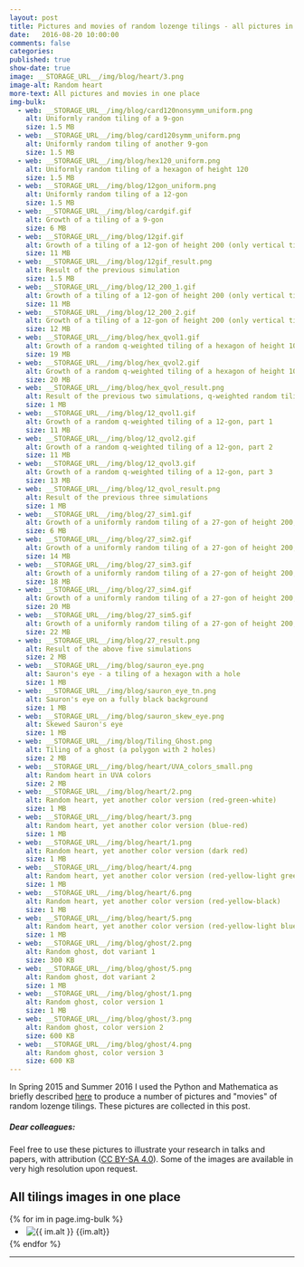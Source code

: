 ```yaml
---
layout: post
title: Pictures and movies of random lozenge tilings - all pictures in one place
date:   2016-08-20 10:00:00
comments: false
categories:
published: true
show-date: true
image: __STORAGE_URL__/img/blog/heart/3.png
image-alt: Random heart
more-text: All pictures and movies in one place
img-bulk:
  - web: __STORAGE_URL__/img/blog/card120nonsymm_uniform.png
    alt: Uniformly random tiling of a 9-gon
    size: 1.5 MB
  - web: __STORAGE_URL__/img/blog/card120symm_uniform.png
    alt: Uniformly random tiling of another 9-gon
    size: 1.5 MB
  - web: __STORAGE_URL__/img/blog/hex120_uniform.png
    alt: Uniformly random tiling of a hexagon of height 120
    size: 1.5 MB
  - web: __STORAGE_URL__/img/blog/12gon_uniform.png
    alt: Uniformly random tiling of a 12-gon
    size: 1.5 MB
  - web: __STORAGE_URL__/img/blog/cardgif.gif
    alt: Growth of a tiling of a 9-gon
    size: 6 MB
  - web: __STORAGE_URL__/img/blog/12gif.gif
    alt: Growth of a tiling of a 12-gon of height 200 (only vertical tiles are shown)
    size: 11 MB
  - web: __STORAGE_URL__/img/blog/12gif_result.png
    alt: Result of the previous simulation
    size: 1.5 MB
  - web: __STORAGE_URL__/img/blog/12_200_1.gif
    alt: Growth of a tiling of a 12-gon of height 200 (only vertical tiles are shown). Slower simulation, does not reach equilibrium yet
    size: 11 MB
  - web: __STORAGE_URL__/img/blog/12_200_2.gif
    alt: Growth of a tiling of a 12-gon of height 200 (only vertical tiles are shown). Faster simulation, seems to reach the equilibrium
    size: 12 MB
  - web: __STORAGE_URL__/img/blog/hex_qvol1.gif
    alt: Growth of a random q-weighted tiling of a hexagon of height 100, part 1. Reaching the equilibrium
    size: 19 MB
  - web: __STORAGE_URL__/img/blog/hex_qvol2.gif
    alt: Growth of a random q-weighted tiling of a hexagon of height 100, part 2. Equilibrium dynamics
    size: 20 MB
  - web: __STORAGE_URL__/img/blog/hex_qvol_result.png
    alt: Result of the previous two simulations, q-weighted random tiling of a hexagon of height 100
    size: 1 MB
  - web: __STORAGE_URL__/img/blog/12_qvol1.gif
    alt: Growth of a random q-weighted tiling of a 12-gon, part 1
    size: 11 MB
  - web: __STORAGE_URL__/img/blog/12_qvol2.gif
    alt: Growth of a random q-weighted tiling of a 12-gon, part 2
    size: 11 MB
  - web: __STORAGE_URL__/img/blog/12_qvol3.gif
    alt: Growth of a random q-weighted tiling of a 12-gon, part 3
    size: 13 MB
  - web: __STORAGE_URL__/img/blog/12_qvol_result.png
    alt: Result of the previous three simulations
    size: 1 MB
  - web: __STORAGE_URL__/img/blog/27_sim1.gif
    alt: Growth of a uniformly random tiling of a 27-gon of height 200, part 1. The starting configuration is not interlacing (easier to code), but the interlacing configurations form an absorbing class for the Glauber Markov chain. Note the two outliers on the right
    size: 6 MB
  - web: __STORAGE_URL__/img/blog/27_sim2.gif
    alt: Growth of a uniformly random tiling of a 27-gon of height 200, part 2
    size: 14 MB
  - web: __STORAGE_URL__/img/blog/27_sim3.gif
    alt: Growth of a uniformly random tiling of a 27-gon of height 200, part 3
    size: 18 MB
  - web: __STORAGE_URL__/img/blog/27_sim4.gif
    alt: Growth of a uniformly random tiling of a 27-gon of height 200, part 4
    size: 20 MB
  - web: __STORAGE_URL__/img/blog/27_sim5.gif
    alt: Growth of a uniformly random tiling of a 27-gon of height 200, part 5
    size: 22 MB
  - web: __STORAGE_URL__/img/blog/27_result.png
    alt: Result of the above five simulations
    size: 2 MB
  - web: __STORAGE_URL__/img/blog/sauron_eye.png
    alt: Sauron's eye - a tiling of a hexagon with a hole
    size: 1 MB
  - web: __STORAGE_URL__/img/blog/sauron_eye_tn.png
    alt: Sauron's eye on a fully black background
    size: 1 MB
  - web: __STORAGE_URL__/img/blog/sauron_skew_eye.png
    alt: Skewed Sauron's eye
    size: 1 MB
  - web: __STORAGE_URL__/img/blog/Tiling_Ghost.png
    alt: Tiling of a ghost (a polygon with 2 holes)
    size: 2 MB
  - web: __STORAGE_URL__/img/blog/heart/UVA_colors_small.png
    alt: Random heart in UVA colors
    size: 2 MB
  - web: __STORAGE_URL__/img/blog/heart/2.png
    alt: Random heart, yet another color version (red-green-white)
    size: 1 MB
  - web: __STORAGE_URL__/img/blog/heart/3.png
    alt: Random heart, yet another color version (blue-red)
    size: 1 MB
  - web: __STORAGE_URL__/img/blog/heart/1.png
    alt: Random heart, yet another color version (dark red)
    size: 1 MB
  - web: __STORAGE_URL__/img/blog/heart/4.png
    alt: Random heart, yet another color version (red-yellow-light green)
    size: 1 MB
  - web: __STORAGE_URL__/img/blog/heart/6.png
    alt: Random heart, yet another color version (red-yellow-black)
    size: 1 MB
  - web: __STORAGE_URL__/img/blog/heart/5.png
    alt: Random heart, yet another color version (red-yellow-light blue)
    size: 1 MB
  - web: __STORAGE_URL__/img/blog/ghost/2.png
    alt: Random ghost, dot variant 1
    size: 300 KB
  - web: __STORAGE_URL__/img/blog/ghost/5.png
    alt: Random ghost, dot variant 2
    size: 1 MB
  - web: __STORAGE_URL__/img/blog/ghost/1.png
    alt: Random ghost, color version 1
    size: 1 MB
  - web: __STORAGE_URL__/img/blog/ghost/3.png
    alt: Random ghost, color version 2
    size: 600 KB
  - web: __STORAGE_URL__/img/blog/ghost/4.png
    alt: Random ghost, color version 3
    size: 600 KB
---
```


<!--more-->

In Spring 2015 and Summer 2016 I used the Python and Mathematica
as
briefly
described [here]({{site.url}}/2015/02/Glauber-Simulation/)
to produce a number of pictures and "movies" of random lozenge tilings.
These pictures are collected in this post.

##### Dear colleagues:

Feel free to use these pictures to illustrate your research in talks and papers, with attribution (<a href="https://creativecommons.org/licenses/by-sa/4.0/" target="_blank">CC BY-SA 4.0</a>). Some of the images are available in very high resolution upon request.

<h2 class="mt-3 mb-4">All tilings images in one place</h2>

<div class="list-group my-ul-zebra mb-4">
{% for im in page.img-bulk %}
<li class="list-group-item" style="padding:5px 10px">
  <img src="{{ im.web | replace: '__STORAGE_URL__', site.storage_url }}" alt="{{ im.alt }}" title="{{ im.alt }}" style="max-width:100%;max-height:800px;height:auto;width:auto;" class="mb-2 mt-3">
  <span class="mb-2">{{im.alt}}</span>
	</li>
{% endfor %}
</div>


---
